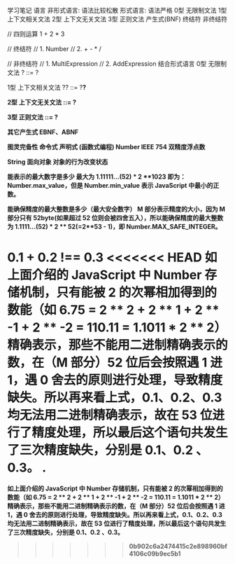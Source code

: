 学习笔记
语言
非形式语言: 语法比较松散
形式语言: 语法严格
0型 无限制文法
1型 上下文相关文法
2型 上下文无关文法
3型 正则文法
产生式(BNF)
终结符
非终结符

// 四则运算
1 + 2 * 3

// 终结符
// 1. Number
// 2. + - * /

// 非终结符
// 1. MultiExpression
// 2. AddExpression
结合形式语言
0型 无限制文法
? ::= ?

1型 上下文相关文法
?<A>? ::= ?<B>?

2型 上下文无关文法
<A> ::= ?

3型 正则文法
<A> ::= <A>?

其它产生式
EBNF、ABNF

图灵完备性
命令式
声明式 (函数式编程)
Number
IEEE 754 双精度浮点数

String
面向对象
对象的行为改变状态

能表示的最大数字是多少
最大为 1.11111...(52) * 2 **1023 即为：Number.max_value，但是 Number.min_value 表示 JavaScript 中最小的正数。

能确保精度的最大整数是多少（最大安全数字）
M 部分表示精度的大小，因为 M 部分只有 52byte(如果超过 52 位则会被四舍五入），所以能确保精度的最大整数为 1.1111...(52) * 2 ** 52(=2**53 - 1)，即 Number.MAX_SAFE_INTEGER。

0.1 + 0.2 !== 0.3
<<<<<<< HEAD
如上面介绍的 JavaScript 中 Number 存储机制，只有能被 2 的次幂相加得到的数能（如 6.75 = 2 ** 2 + 2 ** 1 + 2 ** -1 + 2 ** -2 = 110.11 = 1.1011 * 2 ** 2）精确表示，那些不能用二进制精确表示的数，在（M 部分）52 位后会按照遇 1 进 1，遇 0 舍去的原则进行处理，导致精度缺失。所以再来看上式，0.1、0.2、0.3 均无法用二进制精确表示，故在 53 位进行了精度处理，所以最后这个语句共发生了三次精度缺失，分别是 0.1、0.2 、0.3。
.
=======
如上面介绍的 JavaScript 中 Number 存储机制，只有能被 2 的次幂相加得到的数能（如 6.75 = 2 ** 2 + 2 ** 1 + 2 ** -1 + 2 ** -2 = 110.11 = 1.1011 * 2 ** 2）精确表示，那些不能用二进制精确表示的数，在（M 部分）52 位后会按照遇 1 进 1，遇 0 舍去的原则进行处理，导致精度缺失。所以再来看上式，0.1、0.2、0.3 均无法用二进制精确表示，故在 53 位进行了精度处理，所以最后这个语句共发生了三次精度缺失，分别是 0.1、0.2 、0.3。
>>>>>>> 0b902c6a2474415c2e898960bf4106c09b9ec5b1
